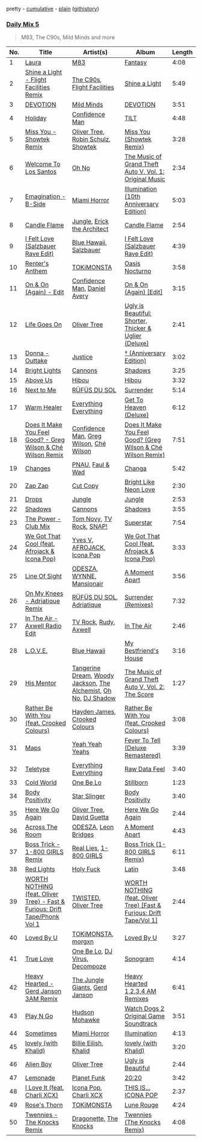 pretty - [cumulative](/playlists/cumulative/Daily%20Mix%205.md) - [plain](/playlists/plain/37i9dQZF1E36TO0q54WsJv) ([githistory](https://github.githistory.xyz/vitokorn/spotify-playlist-archive/blob/master/playlists/plain/37i9dQZF1E36TO0q54WsJv))

### [Daily Mix 5](https://open.spotify.com/playlist/37i9dQZF1E36TO0q54WsJv)

> M83, The C90s, Mild Minds and more

| No. | Title | Artist(s) | Album | Length |
|---|---|---|---|---|
| 1 | [Laura](https://open.spotify.com/track/2PnOCPd9oZhbLGSzzFf8Ba) | [M83](https://open.spotify.com/artist/63MQldklfxkjYDoUE4Tppz) | [Fantasy](https://open.spotify.com/album/7B6lEObl7aYkMjX8M89IRQ) | 4:08 |
| 2 | [Shine a Light - Flight Facilities Remix](https://open.spotify.com/track/2nNSYajMD4ScHbhthVPqrh) | [The C90s](https://open.spotify.com/artist/40axc1GOR5BCEmC9QfI4Ej), [Flight Facilities](https://open.spotify.com/artist/1lc8mnyGrCLtPhCoWjRxjM) | [Shine a Light](https://open.spotify.com/album/1JiEqgVUMWk0F6P31nvwLG) | 5:49 |
| 3 | [DEVOTION](https://open.spotify.com/track/3b589i3VEOsWJRNdOdWDsK) | [Mild Minds](https://open.spotify.com/artist/3Ka3k9K2WStR52UJVtbJZW) | [DEVOTION](https://open.spotify.com/album/4yWVT9lEftVwrGYP4wj6lw) | 3:51 |
| 4 | [Holiday](https://open.spotify.com/track/53wnscuzFnH8jaGymzqgfi) | [Confidence Man](https://open.spotify.com/artist/0RwXnFrEoI8tltFvYpJgP6) | [TILT](https://open.spotify.com/album/0X9CpcnwoPgzznLDDGx8PI) | 4:48 |
| 5 | [Miss You - Showtek Remix](https://open.spotify.com/track/7ewS1VbHsBGhw2y29TuzO8) | [Oliver Tree](https://open.spotify.com/artist/6TLwD7HPWuiOzvXEa3oCNe), [Robin Schulz](https://open.spotify.com/artist/3t5xRXzsuZmMDkQzgOX35S), [Showtek](https://open.spotify.com/artist/3gk0OYeLFWYupGFRHqLSR7) | [Miss You (Showtek Remix)](https://open.spotify.com/album/6qZnYkk2JYsjmRmYMcwOvp) | 3:28 |
| 6 | [Welcome To Los Santos](https://open.spotify.com/track/4cQoodud0csr4WVt5eNxFn) | [Oh No](https://open.spotify.com/artist/5PA6iCCOkq14PpMWWlhJ5T) | [The Music of Grand Theft Auto V, Vol. 1: Original Music](https://open.spotify.com/album/31QCnHMnS7Cb4UdJkubgrr) | 2:34 |
| 7 | [Emagination - B-Side](https://open.spotify.com/track/5GsJF8HZsWlcLEkjEzVzLX) | [Miami Horror](https://open.spotify.com/artist/0Z5pcmXDCKTrFWLnDChC37) | [Illumination (10th Anniversary Edition)](https://open.spotify.com/album/6xPginu4nk1mvQAAjRDPWE) | 5:03 |
| 8 | [Candle Flame](https://open.spotify.com/track/0LdAEUc7gyEY6xIG9y3lLM) | [Jungle](https://open.spotify.com/artist/59oA5WbbQvomJz2BuRG071), [Erick the Architect](https://open.spotify.com/artist/2mQLwfvZtvtTbipKn3xHmK) | [Candle Flame](https://open.spotify.com/album/0CYQHh2Xwv6Jv30TUBvTjH) | 2:54 |
| 9 | [I Felt Love (Salzbauer Rave Edit)](https://open.spotify.com/track/5FoW2bf8VVfjYMnOWOAgen) | [Blue Hawaii](https://open.spotify.com/artist/41y1iPh0WqB7tyGdzyeinZ), [Salzbauer](https://open.spotify.com/artist/7sanpHklh78UNk5UUbzDfq) | [I Felt Love (Salzbauer Rave Edit)](https://open.spotify.com/album/1eJCBkBTylOCzuiognhZOn) | 4:39 |
| 10 | [Renter's Anthem](https://open.spotify.com/track/1xqUV7b5I7gdaINGhSO8CM) | [TOKiMONSTA](https://open.spotify.com/artist/3VwKSHAfgzV1DOHV0aANCI) | [Oasis Nocturno](https://open.spotify.com/album/50vgSpF6a7VAOUj9XRR2H1) | 3:58 |
| 11 | [On & On (Again) - Edit](https://open.spotify.com/track/1tYwSPYzoCZLQKbFbvt0fS) | [Confidence Man](https://open.spotify.com/artist/0RwXnFrEoI8tltFvYpJgP6), [Daniel Avery](https://open.spotify.com/artist/1EULJuDFWpZ9xg4YwtUGGt) | [On & On (Again) [Edit]](https://open.spotify.com/album/6icyrehEsAbRwrnVPvGn5u) | 3:15 |
| 12 | [Life Goes On](https://open.spotify.com/track/0eu4C55hL6x29mmeAjytzC) | [Oliver Tree](https://open.spotify.com/artist/6TLwD7HPWuiOzvXEa3oCNe) | [Ugly is Beautiful: Shorter, Thicker & Uglier (Deluxe)](https://open.spotify.com/album/5vP0fNictdWyU48o83Q7ob) | 2:41 |
| 13 | [Donna - Outtake](https://open.spotify.com/track/29wCKit7yf8ipSCViR7cGd) | [Justice](https://open.spotify.com/artist/1gR0gsQYfi6joyO1dlp76N) | [† (Anniversary Edition)](https://open.spotify.com/album/6moXrbUfTHYc0aJcuGwIgR) | 3:02 |
| 14 | [Bright Lights](https://open.spotify.com/track/78vnEcnXjqwjBT25FRkNZw) | [Cannons](https://open.spotify.com/artist/7FtCyCJCJaxabYO7Uyda5B) | [Shadows](https://open.spotify.com/album/0pMkbror5DyuBSl5yeUYTn) | 3:25 |
| 15 | [Above Us](https://open.spotify.com/track/0YJE7xA8GxsE0mAIC7GmZb) | [Hibou](https://open.spotify.com/artist/60S3PHPmmVaBxa0zrcAiHq) | [Hibou](https://open.spotify.com/album/1M8RBTrUO9e3ETnJC2ydHz) | 3:32 |
| 16 | [Next to Me](https://open.spotify.com/track/46haIwbQpVUkpAQj9V84Gp) | [RÜFÜS DU SOL](https://open.spotify.com/artist/5Pb27ujIyYb33zBqVysBkj) | [Surrender](https://open.spotify.com/album/3SB9ntsoNwC4oUP6xM9DIN) | 5:14 |
| 17 | [Warm Healer](https://open.spotify.com/track/05MqkhneIhKSPJ76FBSULY) | [Everything Everything](https://open.spotify.com/artist/1HOeqtP7tHkKNJNLzQ2tnr) | [Get To Heaven (Deluxe)](https://open.spotify.com/album/1oScYOf8ImO6L9bdvhep1J) | 6:12 |
| 18 | [Does It Make You Feel Good? - Greg Wilson & Ché Wilson Remix](https://open.spotify.com/track/0uMJP6WWpVirk5V7SsIV42) | [Confidence Man](https://open.spotify.com/artist/0RwXnFrEoI8tltFvYpJgP6), [Greg Wilson](https://open.spotify.com/artist/5b8TksKkFbG2NoVG8d8YDN), [Ché Wilson](https://open.spotify.com/artist/0TpwHN8cpXYwikImisp8fn) | [Does It Make You Feel Good? (Greg Wilson & Ché Wilson Remix)](https://open.spotify.com/album/3o6I2UgtOSpXOdZTgFbXMz) | 7:51 |
| 19 | [Changes](https://open.spotify.com/track/3eTMWHfAxwRop0mAl1uOe5) | [PNAU](https://open.spotify.com/artist/6n28c9qs9hNGriNa72b26u), [Faul & Wad](https://open.spotify.com/artist/6HUm6AHJE0oisACMN6NNJ5) | [Changa](https://open.spotify.com/album/7DrBomoczF4cn1kjyioHJe) | 5:42 |
| 20 | [Zap Zap](https://open.spotify.com/track/7fQF7jToXjt6EDAKpHFd94) | [Cut Copy](https://open.spotify.com/artist/4EENT7N7rCBwrddM3s0vFS) | [Bright Like Neon Love](https://open.spotify.com/album/4AyAxuQiwiloLye3qxuXq4) | 2:30 |
| 21 | [Drops](https://open.spotify.com/track/3qfqrPLjWLbIHEc5ZCrKmN) | [Jungle](https://open.spotify.com/artist/59oA5WbbQvomJz2BuRG071) | [Jungle](https://open.spotify.com/album/5dYCfDcz1KB5E9i2kgWXXr) | 2:53 |
| 22 | [Shadows](https://open.spotify.com/track/5VAuYacjYIfAKUstxC6cI0) | [Cannons](https://open.spotify.com/artist/7FtCyCJCJaxabYO7Uyda5B) | [Shadows](https://open.spotify.com/album/0pMkbror5DyuBSl5yeUYTn) | 3:55 |
| 23 | [The Power - Club Mix](https://open.spotify.com/track/5iuCIR06ckElLCr85JvltJ) | [Tom Novy](https://open.spotify.com/artist/1EVpn7mXyF07LuJqgUk6RX), [TV Rock](https://open.spotify.com/artist/1umoTEAL97Q6OAS1KX2RX3), [SNAP!](https://open.spotify.com/artist/2FrKQPjJe4pVMZOgm0ESOx) | [Superstar](https://open.spotify.com/album/2zdby2GzX4VxiBsr3a71Ir) | 7:54 |
| 24 | [We Got That Cool (feat. Afrojack & Icona Pop)](https://open.spotify.com/track/2cFK03sObtI6AK3QKeOT5g) | [Yves V](https://open.spotify.com/artist/47BEc2RoW53owMyxacXWdV), [AFROJACK](https://open.spotify.com/artist/4D75GcNG95ebPtNvoNVXhz), [Icona Pop](https://open.spotify.com/artist/1VBflYyxBhnDc9uVib98rw) | [We Got That Cool (feat. Afrojack & Icona Pop)](https://open.spotify.com/album/1WowOfXnw3DlwgjyzlAU4Q) | 3:33 |
| 25 | [Line Of Sight](https://open.spotify.com/track/2WWfjbHALIb3e7FMcj9mr4) | [ODESZA](https://open.spotify.com/artist/21mKp7DqtSNHhCAU2ugvUw), [WYNNE](https://open.spotify.com/artist/7MtZPIh0gpnInKFnXGcYDS), [Mansionair](https://open.spotify.com/artist/4qOzMSukiZoiSjPQw8Zs7s) | [A Moment Apart](https://open.spotify.com/album/3VzsvmhnUb9OZ59bq2aoNZ) | 3:56 |
| 26 | [On My Knees - Adriatique Remix](https://open.spotify.com/track/6cNxZMmp08PYnzoHd4f3ly) | [RÜFÜS DU SOL](https://open.spotify.com/artist/5Pb27ujIyYb33zBqVysBkj), [Adriatique](https://open.spotify.com/artist/02DWGcShQivFepRvGJ7xhB) | [Surrender (Remixes)](https://open.spotify.com/album/73TcBRSRsPLKmxnjnVsSV3) | 7:32 |
| 27 | [In The Air - Axwell Radio Edit](https://open.spotify.com/track/18GrSli2Zljj5mTrkAIPRH) | [TV Rock](https://open.spotify.com/artist/1umoTEAL97Q6OAS1KX2RX3), [Rudy](https://open.spotify.com/artist/3zfUeJ7cYJuM0jbKoU64Ip), [Axwell](https://open.spotify.com/artist/1xNmvlEiICkRlRGqlNFZ43) | [In The Air](https://open.spotify.com/album/0gVr7uMdGUMzcs34b0DYk1) | 2:46 |
| 28 | [L.O.V.E.](https://open.spotify.com/track/767k2rM3cAMCe4qHLN1R7h) | [Blue Hawaii](https://open.spotify.com/artist/41y1iPh0WqB7tyGdzyeinZ) | [My Bestfriend's House](https://open.spotify.com/album/7m3bfhtjrx4YfHpO2Ph5tZ) | 3:16 |
| 29 | [His Mentor](https://open.spotify.com/track/6VBBTLlBoiAQTS5572Nl4j) | [Tangerine Dream](https://open.spotify.com/artist/1BGN1IdyiSR0ZYrkoKNchl), [Woody Jackson](https://open.spotify.com/artist/6VYtpsmVgSqOFf3ttfqnVX), [The Alchemist](https://open.spotify.com/artist/0eVyjRhzZKke2KFYTcDkeu), [Oh No](https://open.spotify.com/artist/5PA6iCCOkq14PpMWWlhJ5T), [DJ Shadow](https://open.spotify.com/artist/5CE2IfdYZEQGIDsfiRm8SI) | [The Music of Grand Theft Auto V, Vol. 2: The Score](https://open.spotify.com/album/5EJAJsaHhQYLwVbynpcGkD) | 1:27 |
| 30 | [Rather Be With You (feat. Crooked Colours)](https://open.spotify.com/track/4Kc1nMxyLCWtx3BganIsQs) | [Hayden James](https://open.spotify.com/artist/4csQIMQm6vI2A2SCVDuM2z), [Crooked Colours](https://open.spotify.com/artist/0aA1GTrIMutjIh4GlPPUVN) | [Rather Be With You (feat. Crooked Colours)](https://open.spotify.com/album/5rSdbJ0urwMgblnOxW460H) | 3:08 |
| 31 | [Maps](https://open.spotify.com/track/0hDQV9X1Da5JrwhK8gu86p) | [Yeah Yeah Yeahs](https://open.spotify.com/artist/3TNt4aUIxgfy9aoaft5Jj2) | [Fever To Tell (Deluxe Remastered)](https://open.spotify.com/album/44ePwTuWK88vnalqutqJEG) | 3:39 |
| 32 | [Teletype](https://open.spotify.com/track/6o0IytQVis0KjQCkcFtqGD) | [Everything Everything](https://open.spotify.com/artist/1HOeqtP7tHkKNJNLzQ2tnr) | [Raw Data Feel](https://open.spotify.com/album/5EVRkU1hii3VvUFblfexze) | 3:40 |
| 33 | [Cold World](https://open.spotify.com/track/3xxxzp3ayZajDZrrDNq6sa) | [One Be Lo](https://open.spotify.com/artist/2wQR86xNE8mkPaffnClYAj) | [Stillborn](https://open.spotify.com/album/5AMwyri6LRJcGr8fkrbkGs) | 1:23 |
| 34 | [Body Positivity](https://open.spotify.com/track/6KSjdSoFDgKHbGvB3Lzi2R) | [Star Slinger](https://open.spotify.com/artist/4GyYa2wB1SohURhDwDCCnQ) | [Body Positivity](https://open.spotify.com/album/53EaOMQA6NlBuXtSPSmtY9) | 3:40 |
| 35 | [Here We Go Again](https://open.spotify.com/track/3WsbAGQt6HgTj9kg6f466M) | [Oliver Tree](https://open.spotify.com/artist/6TLwD7HPWuiOzvXEa3oCNe), [David Guetta](https://open.spotify.com/artist/1Cs0zKBU1kc0i8ypK3B9ai) | [Here We Go Again](https://open.spotify.com/album/1MIlk0URqciXoiT8xqLzZf) | 2:44 |
| 36 | [Across The Room](https://open.spotify.com/track/4YaNLEPw3MrIgkGOkBrAh2) | [ODESZA](https://open.spotify.com/artist/21mKp7DqtSNHhCAU2ugvUw), [Leon Bridges](https://open.spotify.com/artist/3qnGvpP8Yth1AqSBMqON5x) | [A Moment Apart](https://open.spotify.com/album/3VzsvmhnUb9OZ59bq2aoNZ) | 4:43 |
| 37 | [Boss Trick - 1-800 GIRLS Remix](https://open.spotify.com/track/0kh0Z4Iyi9J0yDuOIQRHRM) | [Real Lies](https://open.spotify.com/artist/1jucBaHU995Lf7ViACscFu), [1-800 GIRLS](https://open.spotify.com/artist/67yGrC4QoCSD0g7YMcGIgJ) | [Boss Trick (1-800 GIRLS Remix)](https://open.spotify.com/album/2nOewa3CgUYri3Ysw2LGLH) | 6:11 |
| 38 | [Red Lights](https://open.spotify.com/track/7yK0Z3YruiiMuHIJ6odAKz) | [Holy Fuck](https://open.spotify.com/artist/6Q0gMZJNIebNFFaJeonc11) | [Latin](https://open.spotify.com/album/45nMlmlIPPDVWSCDwdvCB9) | 3:48 |
| 39 | [WORTH NOTHING (feat. Oliver Tree) - Fast & Furious: Drift Tape/Phonk Vol 1](https://open.spotify.com/track/3NlwhjOJxgdJQTs4ILQyMj) | [TWISTED](https://open.spotify.com/artist/1rPf3UFQ9PzH7MafzfHTnG), [Oliver Tree](https://open.spotify.com/artist/6TLwD7HPWuiOzvXEa3oCNe) | [WORTH NOTHING (feat. Oliver Tree) [Fast & Furious: Drift Tape/Vol 1]](https://open.spotify.com/album/3iqdAcelKcHA5cdJXse2Gr) | 2:44 |
| 40 | [Loved By U](https://open.spotify.com/track/1SldN7GTd0ADTjspv96wCl) | [TOKiMONSTA](https://open.spotify.com/artist/3VwKSHAfgzV1DOHV0aANCI), [morgxn](https://open.spotify.com/artist/034u8Qcs47NHkRQXaWkLXW) | [Loved By U](https://open.spotify.com/album/3ZWTn4QQX16aHY64yVeC1D) | 3:27 |
| 41 | [True Love](https://open.spotify.com/track/4RD4HKdWBMKsfRHw6fhzRX) | [One Be Lo](https://open.spotify.com/artist/2wQR86xNE8mkPaffnClYAj), [DJ Virus](https://open.spotify.com/artist/4nD3WnzQCbSRw3AJOv7FJJ), [Decompoze](https://open.spotify.com/artist/6a2DOFSYwz1yiSwR05lpWW) | [Sonogram](https://open.spotify.com/album/5Nk9U1oRN7jfLCWOI6LgNc) | 4:14 |
| 42 | [Heavy Hearted - Gerd Janson 3AM Remix](https://open.spotify.com/track/1SoWvtCESECkJoZnahqfnU) | [The Jungle Giants](https://open.spotify.com/artist/6wFwvxJkurQPU2UdeD4qVt), [Gerd Janson](https://open.spotify.com/artist/4jLpm91Tyk2TRgv43bMfZO) | [Heavy Hearted 1,2,3,4 AM Remixes](https://open.spotify.com/album/708xIob2xEnGcN5jZhuAw0) | 6:41 |
| 43 | [Play N Go](https://open.spotify.com/track/78O1PPF4Fazp3lqnx8vzEc) | [Hudson Mohawke](https://open.spotify.com/artist/6olWbKW2VLhFCHfOi0iEDb) | [Watch Dogs 2 Original Game Soundtrack](https://open.spotify.com/album/2jD8KimPoLcPE21gK3i1Sr) | 3:51 |
| 44 | [Sometimes](https://open.spotify.com/track/0kLrrh7Z1gySNTunBH790J) | [Miami Horror](https://open.spotify.com/artist/0Z5pcmXDCKTrFWLnDChC37) | [Illumination](https://open.spotify.com/album/37oEeZfUpmbYlJnORF36Zk) | 4:13 |
| 45 | [lovely (with Khalid)](https://open.spotify.com/track/0u2P5u6lvoDfwTYjAADbn4) | [Billie Eilish](https://open.spotify.com/artist/6qqNVTkY8uBg9cP3Jd7DAH), [Khalid](https://open.spotify.com/artist/6LuN9FCkKOj5PcnpouEgny) | [lovely (with Khalid)](https://open.spotify.com/album/2sBB17RXTamvj7Ncps15AK) | 3:20 |
| 46 | [Alien Boy](https://open.spotify.com/track/3BIIJgBJJ7NhhCv4MI6n7w) | [Oliver Tree](https://open.spotify.com/artist/6TLwD7HPWuiOzvXEa3oCNe) | [Ugly is Beautiful](https://open.spotify.com/album/1HmWQo43Gt8BR2dylfv3o4) | 2:44 |
| 47 | [Lemonade](https://open.spotify.com/track/1nOP0tsjVsknM3TklOrgCq) | [Planet Funk](https://open.spotify.com/artist/4c4Ce4N4vJOs3Tzee020S4) | [20:20](https://open.spotify.com/album/167yxAh1W5mPlNLX2L4ZvU) | 3:42 |
| 48 | [I Love It (feat. Charli XCX)](https://open.spotify.com/track/6HZ9VeI5IRFCNQLXhpF4bq) | [Icona Pop](https://open.spotify.com/artist/1VBflYyxBhnDc9uVib98rw), [Charli XCX](https://open.spotify.com/artist/25uiPmTg16RbhZWAqwLBy5) | [THIS IS... ICONA POP](https://open.spotify.com/album/59ZxtwIOD1wowkNvVHXqtP) | 2:37 |
| 49 | [Rose's Thorn](https://open.spotify.com/track/0VCUjtHZm8SRvKLWGzQKBf) | [TOKiMONSTA](https://open.spotify.com/artist/3VwKSHAfgzV1DOHV0aANCI) | [Lune Rouge](https://open.spotify.com/album/45CvmoLWs7OKLnWr5kBR9s) | 4:24 |
| 50 | [Twennies - The Knocks Remix](https://open.spotify.com/track/2udzkXs8wSPiRNDmzomieS) | [Dragonette](https://open.spotify.com/artist/4GLJPBj5Cdr9AgLKvLWM4n), [The Knocks](https://open.spotify.com/artist/2x7EATekOPhFGRx3syMGEC) | [Twennies (The Knocks Remix)](https://open.spotify.com/album/7kspnaid8DF0EbhsIVyv86) | 4:08 |
